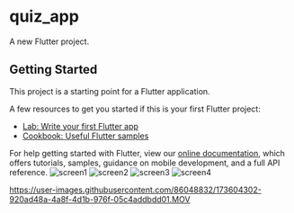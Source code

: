 # quiz_app

A new Flutter project.

## Getting Started

This project is a starting point for a Flutter application.

A few resources to get you started if this is your first Flutter project:

- [Lab: Write your first Flutter app](https://flutter.dev/docs/get-started/codelab)
- [Cookbook: Useful Flutter samples](https://flutter.dev/docs/cookbook)

For help getting started with Flutter, view our
[online documentation](https://flutter.dev/docs), which offers tutorials,
samples, guidance on mobile development, and a full API reference.
![screen1](https://user-images.githubusercontent.com/86048832/173596489-0dba0e7e-9c89-4e11-a645-5cf18df4e42b.png)
![screen2](https://user-images.githubusercontent.com/86048832/173596503-6fafde78-3974-4721-bf1a-59380dc3bf79.png)
![screen3](https://user-images.githubusercontent.com/86048832/173596505-b11e75e5-bd90-495f-ad1c-84a3cdf946bd.png)
![screen4](https://user-images.githubusercontent.com/86048832/173596510-9d8c47fb-5bc5-4d82-8a8f-5db46a1bc6f1.png)


https://user-images.githubusercontent.com/86048832/173604302-920ad48a-4a8f-4d1b-976f-05c4addbdd01.MOV

